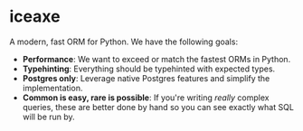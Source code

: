 # iceaxe

A modern, fast ORM for Python. We have the following goals:

- **Performance**: We want to exceed or match the fastest ORMs in Python.
- **Typehinting**: Everything should be typehinted with expected types.
- **Postgres only**: Leverage native Postgres features and simplify the implementation.
- **Common is easy, rare is possible**: If you're writing _really_ complex queries, these are better done by hand so you can see exactly what SQL will be run by.

